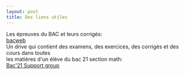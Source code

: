 ```yaml
---
layout: post
title: Des liens utiles
---
```

Les épreuves du BAC et leurs corrigés:\
[bacweb](http://www.bacweb.tn/)\
Un drive qui contient des examens, des exercices, des corrigés et des cours dans toutes\
les matières d'un élève du bac 21 section math:\
[Bac'21 Support group](https://drive.google.com/drive/folders/1SVKblvNKhom0MYyRLHjEqsPW3fevdus9)

